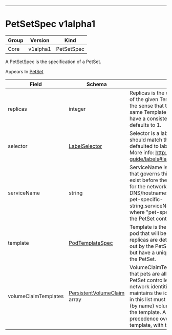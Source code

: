 

-----------
# PetSetSpec v1alpha1



Group        | Version     | Kind
------------ | ---------- | -----------
Core | v1alpha1 | PetSetSpec







A PetSetSpec is the specification of a PetSet.

<aside class="notice">
Appears In <a href="#petset-v1alpha1">PetSet</a> </aside>

Field        | Schema     | Description
------------ | ---------- | -----------
replicas | integer | Replicas is the desired number of replicas of the given Template. These are replicas in the sense that they are instantiations of the same Template, but individual replicas also have a consistent identity. If unspecified, defaults to 1.
selector | [LabelSelector](#labelselector-unversioned) | Selector is a label query over pods that should match the replica count. If empty, defaulted to labels on the pod template. More info: http://kubernetes.io/docs/user-guide/labels#label-selectors
serviceName | string | ServiceName is the name of the service that governs this PetSet. This service must exist before the PetSet, and is responsible for the network identity of the set. Pets get DNS/hostnames that follow the pattern: pet-specific-string.serviceName.default.svc.cluster.local where "pet-specific-string" is managed by the PetSet controller.
template | [PodTemplateSpec](#podtemplatespec-v1) | Template is the object that describes the pod that will be created if insufficient replicas are detected. Each pod stamped out by the PetSet will fulfill this Template, but have a unique identity from the rest of the PetSet.
volumeClaimTemplates | [PersistentVolumeClaim](#persistentvolumeclaim-v1) array | VolumeClaimTemplates is a list of claims that pets are allowed to reference. The PetSet controller is responsible for mapping network identities to claims in a way that maintains the identity of a pet. Every claim in this list must have at least one matching (by name) volumeMount in one container in the template. A claim in this list takes precedence over any volumes in the template, with the same name.






